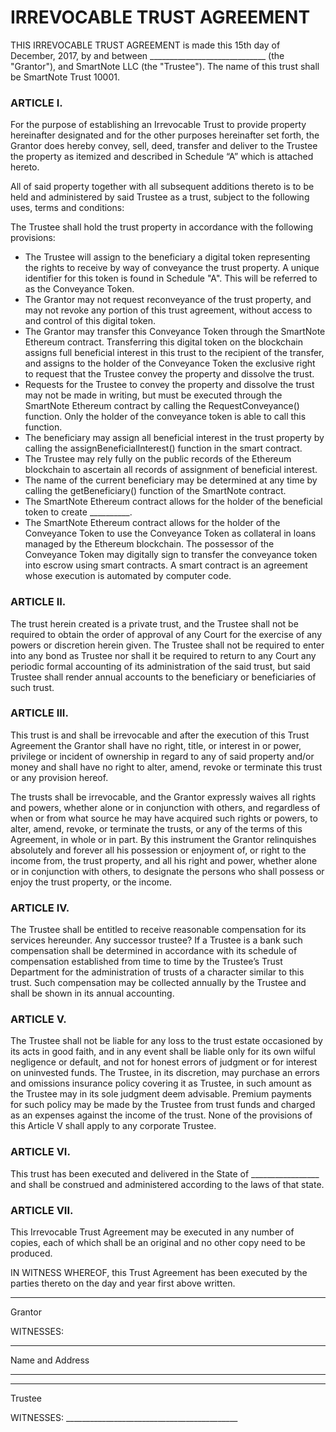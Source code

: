 # IRREVOCABLE TRUST AGREEMENT


THIS IRREVOCABLE TRUST AGREEMENT is made this 15th day of December, 2017, by and between _____________________________ (the "Grantor"), and SmartNote LLC (the "Trustee"). The name of this trust shall be SmartNote Trust 10001.

### ARTICLE I.

For the purpose of establishing an Irrevocable Trust to provide property hereinafter designated and for the other purposes hereinafter set forth, the Grantor does hereby convey, sell, deed, transfer and deliver to the Trustee the property as itemized and described in Schedule “A” which is attached hereto.

All of said property together with all subsequent additions thereto is to be held and administered by said Trustee as a trust, subject to the following uses, terms and conditions:

The Trustee shall hold the trust property in accordance with the following provisions:

* The Trustee will assign to the beneficiary a digital token representing the rights to receive by way of conveyance the trust property. A unique identifier for this token is found in Schedule "A". This will be referred to as the Conveyance Token.
* The Grantor may not request reconveyance of the trust property, and may not revoke any portion of this trust agreement, without access to and control of this digital token.
* The Grantor may transfer this Conveyance Token through the SmartNote Ethereum contract. Transferring this digital token on the blockchain assigns full beneficial interest in this trust to the recipient of the transfer, and assigns to the holder of the Conveyance Token the exclusive right to request that the Trustee convey the property and dissolve the trust.
* Requests for the Trustee to convey the property and dissolve the trust may not be made in writing, but must be executed through the SmartNote Ethereum contract by calling the RequestConveyance() function. Only the holder of the conveyance token is able to call this function.
* The beneficiary may assign all beneficial interest in the trust property by calling the assignBeneficialInterest() function in the smart contract.
* The Trustee may rely fully on the public records of the Ethereum blockchain to ascertain all records of assignment of beneficial interest.
* The name of the current beneficiary may be determined at any time by calling the getBeneficiary() function of the SmartNote contract.
* The SmartNote Ethereum contract allows for the holder of the beneficial token to create __________.
* The SmartNote Ethereum contract allows for the holder of the Conveyance Token to use the Conveyance Token as collateral in loans managed by the Ethereum blockchain. The possessor of the Conveyance Token may digitally sign to transfer the conveyance token into escrow using smart contracts. A smart contract is an agreement whose execution is automated by computer code.

### ARTICLE II.
The trust herein created is a private trust, and the Trustee shall not be required to obtain the order of approval of any Court for the exercise of any powers or discretion herein given.  The Trustee shall not be required to enter into any bond as Trustee nor shall it be required to return to any Court any periodic formal accounting of its administration of the said trust, but said Trustee shall render annual accounts to the beneficiary or beneficiaries of such trust.

### ARTICLE III.
This trust is and shall be irrevocable and after the execution of this Trust Agreement the Grantor shall have no right, title, or interest in or power, privilege or incident of ownership in regard to any of said property and/or money and shall have no right to alter, amend, revoke or terminate this trust or any provision hereof.

The trusts shall be irrevocable, and the Grantor expressly waives all rights and powers, whether alone or in conjunction with others, and regardless of when or from what source he may have acquired such rights or powers, to alter, amend, revoke, or terminate the trusts, or any of the terms of this Agreement, in whole or in part. By this instrument the Grantor relinquishes absolutely and forever all his possession or enjoyment of, or right to the income from, the trust property, and all his right and power, whether alone or in conjunction with others, to designate the persons who shall possess or enjoy the trust property, or the income.

### ARTICLE IV.
The Trustee shall be entitled to receive reasonable compensation for its services hereunder.  Any successor trustee? If a Trustee is a bank such compensation shall be determined in accordance with its schedule of compensation established from time to time by the Trustee’s Trust Department for the administration of trusts of a character similar to this trust.  Such compensation may be collected annually by the Trustee and shall be shown in its annual accounting.

### ARTICLE V.
The Trustee shall not be liable for any loss to the trust estate occasioned by its acts in good faith, and in any event shall be liable only for its own wilful negligence or default, and not for honest errors of judgment or for interest on uninvested funds.  The Trustee, in its discretion, may purchase an errors and omissions insurance policy covering it as Trustee, in such amount as the Trustee may in its sole judgment deem advisable.  Premium payments for such policy may be made by the Trustee from trust funds and charged as an expenses against the income of the trust.  None of the provisions of this Article V shall apply to any corporate Trustee.

### ARTICLE VI.
This trust has been executed and delivered in the State of _________________ and shall be construed and administered according to the laws of that state.

### ARTICLE VII.
This Irrevocable Trust Agreement may be executed in any number of copies, each of which shall be an original and no other copy need to be produced.

IN WITNESS WHEREOF, this Trust Agreement has been executed by the parties thereto on the day and year first above written.

 __________________________________

Grantor

WITNESSES:

__________________________________

Name and Address

__________________________________

__________________________________

Trustee

WITNESSES:                                                                                                                                          ___________________________________________
